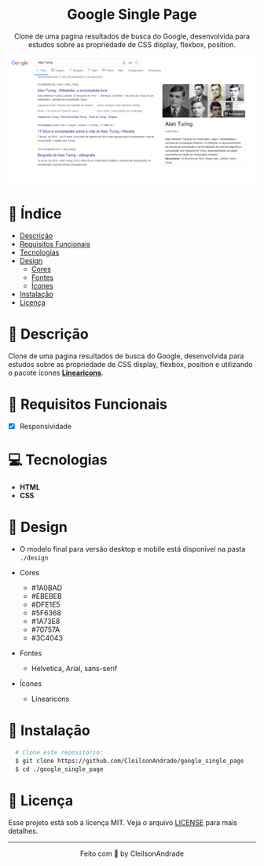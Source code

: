 <div align="center">
  <h1>Google Single Page</h1>
  <p>Clone de uma pagina resultados de busca do Google, desenvolvida para estudos sobre as propriedade de CSS display, flexbox, position.</p>
  <img src="./design/desktop.png" alt="Logo" width="800">
</div>

# 📒 Índice
* [Descrição](#descrição)
* [Requisitos Funcionais](#requisitos)
* [Tecnologias](#tecnologias)
* [Design](#design)
  * [Cores](#cores)
  * [Fontes](#fontes)
  * [Ícones](#ícones)
* [Instalação](#instalação)
* [Licença](#licença)

# 📃 <span id="descrição">Descrição</span>
Clone de uma pagina resultados de busca do Google, desenvolvida para estudos sobre as propriedade de CSS display, flexbox, position e utilizando o pacote ícones [**Linearicons**](https://linearicons.com/).

# 📌 <span id="requisitos">Requisitos Funcionais</span>
- [x] Responsividade<br>

# 💻 <span id="tecnologias">Tecnologias</span>
- **HTML**
- **CSS**

# 🎨 <span id="design">Design</span>
- O modelo final para versão desktop e mobile está disponível na pasta `./design`

- <span id="cores">Cores<br></span>
  * #1A0BAD<br>
  * #EBEBEB<br>
  * #DFE1E5<br>
  * #5F6368<br>
  * #1A73E8<br>
  * #70757A<br>
  * #3C4043<br>

- <span id="fontes">Fontes<br></span>
  * Helvetica, Arial, sans-serif

- <span id="ícones">Ícones<br></span>
  * Linearicons

# 🚀 <span id="instalação">Instalação</span>
```bash
  # Clone este repositório:
  $ git clone https://github.com/CleilsonAndrade/google_single_page
  $ cd ./google_single_page
```

# 📝 <span id="licença">Licença</span>
Esse projeto está sob a licença MIT. Veja o arquivo [LICENSE](LICENSE) para mais detalhes.

---

<p align="center">
  Feito com 💜 by CleilsonAndrade
</p>